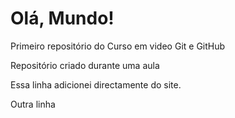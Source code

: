 # Olá, Mundo!
 Primeiro repositório do Curso em video Git e GitHub

Repositório criado durante uma aula

Essa linha adicionei directamente do site.

Outra linha
